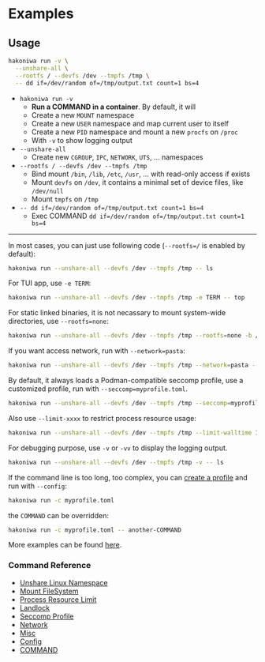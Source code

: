 # Examples

## Usage

```sh
hakoniwa run -v \
  --unshare-all \
  --rootfs / --devfs /dev --tmpfs /tmp \
  -- dd if=/dev/random of=/tmp/output.txt count=1 bs=4
```

- `hakoniwa run -v`
  - **Run a COMMAND in a container**. By default, it will
  - Create a new `MOUNT` namespace
  - Create a new `USER` namespace and map current user to itself
  - Create a new `PID` namespace and mount a new `procfs` on `/proc`
  - With `-v` to show logging output
- `--unshare-all`
  - Create new `CGROUP`, `IPC`, `NETWORK`, `UTS`, ... namespaces
- `--rootfs / --devfs /dev --tmpfs /tmp`
  - Bind mount `/bin`, `/lib`, `/etc`, `/usr`, ... with read-only access if exists
  - Mount `devfs` on `/dev`, it contains a minimal set of device files, like `/dev/null`
  - Mount `tmpfs` on `/tmp`
- `-- dd if=/dev/random of=/tmp/output.txt count=1 bs=4`
  - Exec COMMAND `dd if=/dev/random of=/tmp/output.txt count=1 bs=4`

---

In most cases, you can just use following code (`--rootfs=/` is enabled by default):

```sh
hakoniwa run --unshare-all --devfs /dev --tmpfs /tmp -- ls
```

For TUI app, use `-e TERM`:

```sh
hakoniwa run --unshare-all --devfs /dev --tmpfs /tmp -e TERM -- top
```

For static linked binaries, it is not necassary to mount system-wide directories, use `--rootfs=none`:

```sh
hakoniwa run --unshare-all --devfs /dev --tmpfs /tmp --rootfs=none -b /mybin -- /mybin/static-linked-binaries-COMMAND
```

If you want access network, run with `--network=pasta`:

```sh
hakoniwa run --unshare-all --devfs /dev --tmpfs /tmp --network=pasta -- wget https://example.com --spider
```

By default, it always loads a Podman-compatible seccomp profile, use a customized profile, run with `--seccomp=myprofile.toml`.

```sh
hakoniwa run --unshare-all --devfs /dev --tmpfs /tmp --seccomp=myprofile.toml -- ls
```

Also use `--limit-xxxx` to restrict process resource usage:

```sh
hakoniwa run --unshare-all --devfs /dev --tmpfs /tmp --limit-walltime 1 -- sleep 2
```

For debugging purpose, use `-v` or `-vv` to display the logging output.

```sh
hakoniwa run --unshare-all --devfs /dev --tmpfs /tmp -v -- ls
```

If the command line is too long, too complex, you can [create a profile](./howto-introduction-to-config-file.md) and run with `--config`:

```sh
hakoniwa run -c myprofile.toml
```

the `COMMAND` can be overridden:

```sh
hakoniwa run -c myprofile.toml -- another-COMMAND
```
More examples can be found [here](./hakoniwa.d).

### Command Reference

- [Unshare Linux Namespace](./usage-unshare.md)
- [Mount FileSystem](./usage-mount.md)
- [Process Resource Limit](./usage-limit.md)
- [Landlock](./usage-landlock.md)
- [Seccomp Profile](./usage-seccomp.md)
- [Network](./usage-network.md)
- [Misc](./usage-misc.md)
- [Config](./usage-config.md)
- [COMMAND](./usage-command.md)
